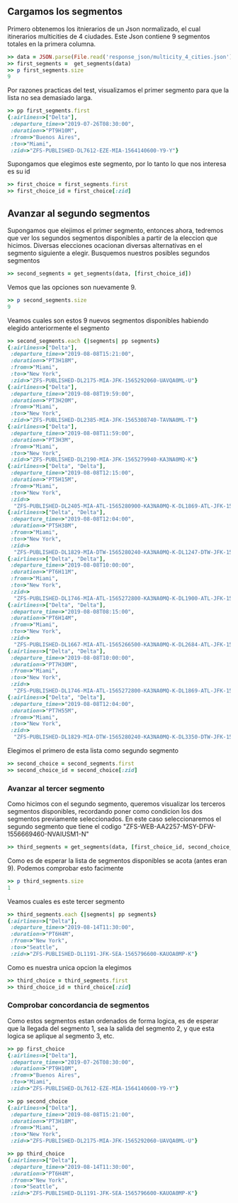 <!--
Load the necessary libraries
>> require_relative 'response_json/filter_and_sort_functions_for_segments.rb'
<...>

-->

## Cargamos los segmentos

Primero obtenemos los itnierarios de un Json normalizado, el cual itinerarios multicities de 4 ciudades. Este Json contiene 9 segmentos totales en la primera columna.
```ruby
>> data = JSON.parse(File.read('response_json/multicity_4_cities.json'))['payload']
>> first_segments =  get_segments(data)
>> p first_segments.size
9
```

Por razones practicas del test, visualizamos el primer segmento para que la lista no sea
demasiado larga. 
```ruby
>> pp first_segments.first
{:airlines=>["Delta"],
 :departure_time=>"2019-07-26T08:30:00",
 :duration=>"PT9H10M",
 :from=>"Buenos Aires",
 :to=>"Miami",
 :zid=>"ZFS-PUBLISHED-DL7612-EZE-MIA-1564140600-Y9-Y"}
```
Supongamos que elegimos este segmento, por lo tanto lo que nos interesa es su id
```ruby
>> first_choice = first_segments.first
>> first_choice_id = first_choice[:zid]

```

## Avanzar al segundo segmentos
Supongamos que elejimos el primer segmento, entonces ahora, tedremos que ver los segundos segmentos disponibles a partir de la eleccion que hicimos. Diversas elecciones ocacionan diversas alternativas en el segmento siguiente a elegir.
Busquemos nuestros posibles segundos segmentos
```ruby
>> second_segments = get_segments(data, [first_choice_id])  

```

Vemos que las opciones son nuevamente 9.


```ruby
>> p second_segments.size
9
```
Veamos cuales son estos 9 nuevos segmentos disponibles habiendo elegido anteriormente el segmento 

```ruby
>> second_segments.each {|segments| pp segments}
{:airlines=>["Delta"],
 :departure_time=>"2019-08-08T15:21:00",
 :duration=>"PT3H18M",
 :from=>"Miami",
 :to=>"New York",
 :zid=>"ZFS-PUBLISHED-DL2175-MIA-JFK-1565292060-UAVQA0ML-U"}
{:airlines=>["Delta"],
 :departure_time=>"2019-08-08T19:59:00",
 :duration=>"PT3H20M",
 :from=>"Miami",
 :to=>"New York",
 :zid=>"ZFS-PUBLISHED-DL2385-MIA-JFK-1565308740-TAVNA0ML-T"}
{:airlines=>["Delta"],
 :departure_time=>"2019-08-08T11:59:00",
 :duration=>"PT3H3M",
 :from=>"Miami",
 :to=>"New York",
 :zid=>"ZFS-PUBLISHED-DL2190-MIA-JFK-1565279940-KA3NA0MQ-K"}
{:airlines=>["Delta", "Delta"],
 :departure_time=>"2019-08-08T12:15:00",
 :duration=>"PT5H15M",
 :from=>"Miami",
 :to=>"New York",
 :zid=>
  "ZFS-PUBLISHED-DL2405-MIA-ATL-1565280900-KA3NA0MQ-K-DL1869-ATL-JFK-1565290680-KA3NA0MQ-K"}
{:airlines=>["Delta", "Delta"],
 :departure_time=>"2019-08-08T12:04:00",
 :duration=>"PT5H38M",
 :from=>"Miami",
 :to=>"New York",
 :zid=>
  "ZFS-PUBLISHED-DL1829-MIA-DTW-1565280240-KA3NA0MQ-K-DL1247-DTW-JFK-1565293200-KA3NA0MQ-K"}
{:airlines=>["Delta", "Delta"],
 :departure_time=>"2019-08-08T10:00:00",
 :duration=>"PT6H11M",
 :from=>"Miami",
 :to=>"New York",
 :zid=>
  "ZFS-PUBLISHED-DL1746-MIA-ATL-1565272800-KA3NA0MQ-K-DL1900-ATL-JFK-1565286060-KA3NA0MQ-K"}
{:airlines=>["Delta", "Delta"],
 :departure_time=>"2019-08-08T08:15:00",
 :duration=>"PT6H14M",
 :from=>"Miami",
 :to=>"New York",
 :zid=>
  "ZFS-PUBLISHED-DL1667-MIA-ATL-1565266500-KA3NA0MQ-K-DL2684-ATL-JFK-1565280420-KA3NA0MQ-K"}
{:airlines=>["Delta", "Delta"],
 :departure_time=>"2019-08-08T10:00:00",
 :duration=>"PT7H30M",
 :from=>"Miami",
 :to=>"New York",
 :zid=>
  "ZFS-PUBLISHED-DL1746-MIA-ATL-1565272800-KA3NA0MQ-K-DL1869-ATL-JFK-1565290680-KA3NA0MQ-K"}
{:airlines=>["Delta", "Delta"],
 :departure_time=>"2019-08-08T12:04:00",
 :duration=>"PT7H55M",
 :from=>"Miami",
 :to=>"New York",
 :zid=>
  "ZFS-PUBLISHED-DL1829-MIA-DTW-1565280240-KA3NA0MQ-K-DL3350-DTW-JFK-1565301540-KA3NA0MQ-K"}

```

Elegimos el primero de esta lista como segundo segmento

```ruby
>> second_choice = second_segments.first
>> second_choice_id = second_choice[:zid]

```

### Avanzar al tercer segmento
Como hicimos con el segundo segmento, queremos visualizar los terceros segmentos disponibles, recordando
poner como condicion los dos segmentos previamente seleccionados. En este caso seleccionaremos el segundo segmento que tiene el codigo "ZFS-WEB-AA2257-MSY-DFW-1556669460-NVAIUSM1-N"
```ruby
>> third_segments = get_segments(data, [first_choice_id, second_choice_id])   

```
Como es de esperar la lista de segmentos disponibles se acota (antes eran 9). Podemos comprobar
esto facimente

```ruby
>> p third_segments.size
1
```
Veamos cuales es este tercer segmento

```ruby
>> third_segments.each {|segments| pp segments}
{:airlines=>["Delta"],
 :departure_time=>"2019-08-14T11:30:00",
 :duration=>"PT6H4M",
 :from=>"New York",
 :to=>"Seattle",
 :zid=>"ZFS-PUBLISHED-DL1191-JFK-SEA-1565796600-KAUOA0MP-K"}
```

Como es nuestra unica opcion la elegimos
```ruby
>> third_choice = third_segments.first
>> third_choice_id = third_choice[:zid]

```

### Comprobar concordancia de segmentos

Como estos segmentos estan ordenados de forma logica, es de esperar que la llegada del segmento 1, sea la
salida del segmento 2, y que esta logica se aplique al segmento 3, etc.

```ruby
>> pp first_choice
{:airlines=>["Delta"],
 :departure_time=>"2019-07-26T08:30:00",
 :duration=>"PT9H10M",
 :from=>"Buenos Aires",
 :to=>"Miami",
 :zid=>"ZFS-PUBLISHED-DL7612-EZE-MIA-1564140600-Y9-Y"}

```

```ruby
>> pp second_choice
{:airlines=>["Delta"],
 :departure_time=>"2019-08-08T15:21:00",
 :duration=>"PT3H18M",
 :from=>"Miami",
 :to=>"New York",
 :zid=>"ZFS-PUBLISHED-DL2175-MIA-JFK-1565292060-UAVQA0ML-U"}

```

```ruby
>> pp third_choice
{:airlines=>["Delta"],
 :departure_time=>"2019-08-14T11:30:00",
 :duration=>"PT6H4M",
 :from=>"New York",
 :to=>"Seattle",
 :zid=>"ZFS-PUBLISHED-DL1191-JFK-SEA-1565796600-KAUOA0MP-K"}

```
